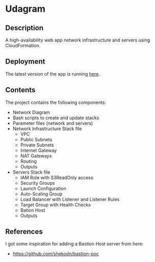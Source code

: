 # Udagram 

## Description

A high-availability web app network infrastructure and servers using CloudFormation.

## Deployment

The latest version of the app is running [here](http://udagr-webap-nq25dp9ned3z-2094158975.us-west-2.elb.amazonaws.com/).

## Contents

The project contains the following components:

* Network Diagram
* Bash scripts to create and update stacks
* Parameter files (network and servers)
* Network Infrastructure Stack file
  * VPC
  * Public Subnets
  * Private Subnets
  * Internet Gateway
  * NAT Gateways
  * Routing
  * Outputs
* Servers Stack file
  * IAM Role with S3ReadOnly access
  * Security Groups
  * Launch Configuration
  * Auto-Scaling Group 
  * Load Balancer with Listener and Listener Rules
  * Target Group with Health Checks
  * Bation Host
  * Outputs

## References

I got some inspiration for adding a Bastion Host server from here:
* https://github.com/shekodn/bastion-poc

